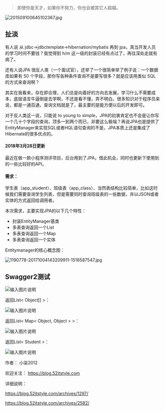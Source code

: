 > 即使你是天才，如果你不努力，你也会被其它人超越。

![201509100645102367.jpg](https://blog.52itstyle.com/usr/uploads/2017/07/124857438.jpg)
<!--more-->
## 扯淡


有人说 从 jdbc->jdbctemplate->hibernation/mybatis 再到 jpa，真当开发人员的学习时间不要钱？我觉得到 h/m 这一级的封装已经有点过了，再往深处走就有病了。

还有人说JPA 很反人类（一个面试官），还举了一个很简单举了例子说：一个数据库如果有 50 个字段，那你写各种条件查询不是要写很多？就是应该用类似 SQL 的方式来查询啊？

其实在我看来，存在即合理，人们总是向着好的方向去发展，学习什么不需要成本，底层语言牛逼倒是去学啊，不还是看不懂，弄不明白。很多知识对于程序员来说，都是一通百通，查询文档就是了，最主要的是能方便以后的开发即可。

对于反人类这一说，只能说 to young to simple，JPA的初衷肯定也不会是让你写一个几十个字段的查询，顶多一到两个而已，非要这么极端？再说JPA也是提供了EntityManager来实现SQL或者HQL语句查询的不是，JPA本质上还是集成了Hibernate的很多优点的。

#### 2018年3月28日更新

最近在做一款小程序测评项目，后台用到了JPA，借此机会，同时也更新下使用到的一些比较好的API。

#### 需求：
学生表（app_student）、班级表（app_class）、当然表结构比较简单，比如这时候我们需要查询学生列表，但是需要同时查询班级表的一些数据，并以JSON或者实体的方式返回给调用者。

本次需求，主要实现JPA的以下几个特性：
- 封装EntityManager基类
- 多表查询返回一个List
- 多表查询返回一个Map
- 多表查询返回一个实体

Entitymanager的核心概念图：

![](https://gitee.com/uploads/images/2018/0328/144319_e5658f37_87650.jpeg "1190778-20171004143209911-1516587547.jpg")

## Swagger2测试

![输入图片说明](https://gitee.com/uploads/images/2018/0328/144439_3a51d954_87650.png "1.png")

返回List< Object[] >：

![输入图片说明](https://gitee.com/uploads/images/2018/0328/144446_7837e24f_87650.png "2.png")

返回List< Map< Object, Object > >：

![输入图片说明](https://gitee.com/uploads/images/2018/0328/144451_30e7d82a_87650.png "3.png")

返回List< Student >：

![输入图片说明](https://gitee.com/uploads/images/2018/0328/144458_555052d0_87650.png "4.png")


作者： 小柒2012

欢迎关注： https://blog.52itstyle.com

详细说明：

https://blog.52itstyle.com/archives/1297/

https://blog.52itstyle.com/archives/2582/